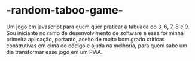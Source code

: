 # -random-taboo-game-
Um jogo em javascript para quem quer praticar a tabuada do 3, 6, 7, 8 e 9. Sou iniciante no ramo de desenvolvimento de software e essa foi minha primeira aplicação, portanto, aceito de muito bom grado críticas construtivas em cima do código e ajuda na melhoria, para quem sabe um dia transformar esse jogo em um PWA.
